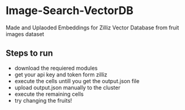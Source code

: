 # Image-Search-VectorDB
Made and Uplaoded Embeddings for Zilliz Vector Database from fruit images dataset

## Steps to run
* download the requiered modules
* get your api key and token form zilliz
* execute the cells untill you get the output.json file
* upload output.json manually to the cluster
* execute the remaining cells
* try changing the fruits!
